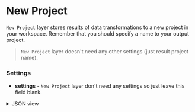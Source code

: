 # New Project

`New Project` layer stores results of data transformations to a new project in your workspace. Remember that you should specify a name to your output project.

> `New Project` layer doesn't need any other settings (just result project name).

### Settings

- **settings** - `New Project` layer don't need any settings so just leave this field blank.

<details>
  <summary>JSON view</summary>

```json
{
  "action": "supervisely",
  "src": ["$data_1"],
  "dst": "output_project",
  "settings": {}
}
```

</details>
